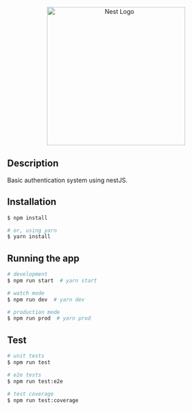 <p align="center"><img src="https://nestjs.com/img/logo_text.svg" width="320" alt="Nest Logo" /></p>

## Description
Basic authentication system using nestJS.

## Installation

```bash
$ npm install

# or, using yarn
$ yarn install
```

## Running the app

```bash
# development
$ npm run start  # yarn start

# watch mode
$ npm run dev  # yarn dev

# production mode
$ npm run prod  # yarn prod
```

## Test

```bash
# unit tests
$ npm run test

# e2e tests
$ npm run test:e2e

# test coverage
$ npm run test:coverage
```
